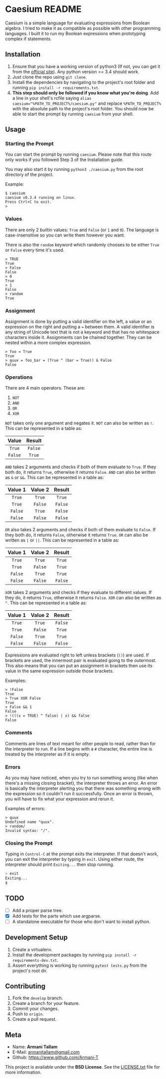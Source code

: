 # Caesium README

Caesium is a simple language for evaluating expressions from Boolean algebra. I tried to make it as compatible as possible with other programming languages. I built it to run my Boolean expressions when prototyping complex if statements.

## Installation

1. Ensure that you have a working version of python3 (If not, you can get it from the [official site](https://www.python.org/)). Any python version >= 3.4 should work.
2. Just clone the repo using `git clone`.
3. Install the dependencies by navigating to the project's root folder and running `pip install -r requirements.txt`.
4. **This step should only be followed if you know what you're doing**. Add a line in your shell's rcfile saying `alias caesium="%PATH_TO_PROJECT%/caesium.py"` and replace `%PATH_TO_PROJECT%` with the absolute path to the project's root folder. You should now be able to start the prompt by running `caesium` from your shell.

## Usage

### Starting the Prompt

You can start the prompt by running `caesium`. Please note that this route only works if you followed Step 3 of the Installation guide.

You may also start it by running `python3 ./caesium.py` from the root directory of the project.

Example:

```
$ caesium
caesium v0.3.4 running on linux.
Press Ctrl+C to exit.
> 
```

### Values

There are only 2 builtin values: `True` and `False` (or `1` and `0`). The language is case-insensitive so you can write them however you want.

There is also the `random` keyword which randomly chooses to be either `True` or `False` every time it's used.

```
> TRUE
True
> False
False
> 0
True
> 1
False
> random
True
```

### Assignment

Assignment is done by putting a valid identifier on the left, a value or an expression on the right and putting a `=` between them. A valid identifier is any string of Unicode text that is not a keyword and that has no whitespace characters inside it. Assignments can be chained together. They can be nested within a more complex expression.

```
> foo = True
True
> quux = foo_bar = (True ^ (bar = True)) & False
False
```

### Operations

There are 4 main operators. These are:

1. `NOT`
2. `AND`
3. `OR`
4. `XOR`

`NOT` takes only one argument and negates it. `NOT` can also be written as `!`. This can be represented in a table as:

Value | Result
:---:|:---:|
`True` | `False`
`False` | `True`

`AND` takes 2 arguments and checks if both of them evaluate to `True`. If they both do, it returns `True`, otherwise it returns `False`. `AND` can also be written as `&` or `&&`. This can be represented in a table as:

Value 1 | Value 2 | Result
:---:|:---:|:---:|
`True` | `True` | `True`
`True` | `False` | `False`
`False` | `True` | `False`
`False` | `False` | `False`

`OR` also takes 2 arguments and checks if both of them evaluate to `False`. If they both do, it returns `False`, otherwise it returns `True`. `OR` can also be written as `|` or `||`. This can be represented in a table as:

Value 1 | Value 2 | Result
:---:|:---:|:---:|
`True` | `True` | `True`
`True` | `False` | `True`
`False` | `True` | `True`
`False` | `False` | `False`

`XOR` takes 2 arguments and checks if they evaluate to different values. If they do, it returns `True`, otherwise it returns `False`. `XOR` can also be written as `^`. This can be represented in a table as:

Value 1 | Value 2 | Result
:---:|:---:|:---:|
`True` | `True` | `False`
`True` | `False` | `True`
`False` | `True` | `True`
`False` | `False` | `False`

Expressions are evaluated right to left unless brackets (`()`) are used. If brackets are used, the innermost pair is evaluated going to the outermost. This also means that you can put an assignment in brackets then use its value in the same expression outside those brackets.

Examples:

```
> !False
True
> True XOR False
True
> False && 1
False
> !(((x = TRUE) ^ false) | x) && false
False
```

### Comments

Comments are lines of text meant for other people to read, rather than for the interpreter to run. If a line begins with a `#` character, the entire line is treated by the interpreter as if it is empty.

### Errors

As you may have noticed, when you try to run something wrong (like when there's a missing closing bracket), the interpreter throws an error. An error is basically the interpreter alerting you that there was something wrong with the expression so it couldn't run it successfully. Once an error is thrown, you will have to fix what your expression and rerun it.

Examples of errors:

```
> quux
Undefined name "quux".
> random/
Invalid syntax: "/".
```

### Closing the Prompt

Typing in `Control-C` at the prompt exits the interpreter. If that doesn't work, you can exit the interpreter by typing in `exit`. Using either route, the interpreter should print `Exiting...` then stop running.

```bash
> exit
Exiting...
$
```

## TODO

- [ ] Add a proper parse tree.
- [x] Add tests for the parts which use argparse.
- [ ] A standalone executable for those who don't want to install python.

## Development Setup

1. Create a virtualenv.
2. Install the development packages by running `pip install -r requirements-dev.txt`.
3. Assert everything is working by running  `pytest tests.py` from the project's root dir.

## Contributing

1. Fork the `develop` branch.
2. Create a branch for your feature.
3. Commit your changes.
4. Push to `origin`.
5. Create a pull request.

## Meta

- Name: **Armani Tallam**
- E-Mail: <armanitallam@gmail.com>
- Github: <https://www.github.com/Armani-T>

This project is available under the **BSD License**. See the [LICENSE.txt](./LICENSE.txt) file for more information.
